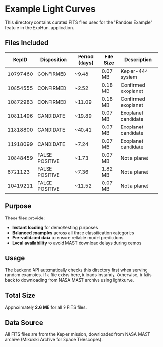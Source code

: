 # Example Light Curves

This directory contains curated FITS files used for the "Random Example" feature in the ExoHunt application.

## Files Included

| KepID    | Disposition     | Period (days) | File Size | Description |
|----------|----------------|---------------|-----------|-------------|
| 10797460 | CONFIRMED      | ~9.48         | 0.07 MB   | Kepler-444 system |
| 10854555 | CONFIRMED      | ~2.52         | 0.18 MB   | Confirmed exoplanet |
| 10872983 | CONFIRMED      | ~11.09        | 0.18 MB   | Confirmed exoplanet |
| 10811496 | CANDIDATE      | ~19.89        | 0.07 MB   | Exoplanet candidate |
| 11818800 | CANDIDATE      | ~40.41        | 0.07 MB   | Exoplanet candidate |
| 11918099 | CANDIDATE      | ~7.24         | 0.07 MB   | Exoplanet candidate |
| 10848459 | FALSE POSITIVE | ~1.73         | 0.07 MB   | Not a planet |
| 6721123  | FALSE POSITIVE | ~7.36         | 1.82 MB   | Not a planet |
| 10419211 | FALSE POSITIVE | ~11.52        | 0.07 MB   | Not a planet |

## Purpose

These files provide:
- **Instant loading** for demo/testing purposes
- **Balanced examples** across all three classification categories
- **Pre-validated data** to ensure reliable model predictions
- **Local availability** to avoid MAST download delays during demos

## Usage

The backend API automatically checks this directory first when serving random examples. If a file exists here, it loads instantly. Otherwise, it falls back to downloading from NASA MAST archive using lightkurve.

## Total Size

Approximately **2.6 MB** for all 9 FITS files.

## Data Source

All FITS files are from the Kepler mission, downloaded from NASA MAST archive (Mikulski Archive for Space Telescopes).

